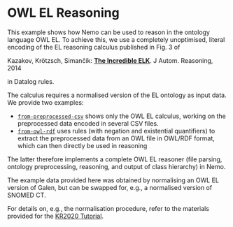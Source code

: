 # OWL EL Reasoning

This example shows how Nemo can be used to reason in the ontology language OWL EL.
To achieve this, we use a completely unoptimised, literal encoding of the EL
reasoning calculus published in Fig. 3 of

   Kazakov, Krötzsch, Simančík: **[The Incredible ELK](https://doi.org/10.1007/s10817-013-9296-3)**. J Autom. Reasoning, 2014

in Datalog rules.

The calculus requires a normalised version of the EL ontology as input data. We provide two examples:
- [`from-preprocessed-csv`](https://github.com/knowsys/nemo-examples/tree/main/examples/owl-el/from-preprocessed-csv) shows only the OWL EL calculus, working on the preprocessed data encoded in several CSV files.
- [`from-owl-rdf`](https://github.com/knowsys/nemo-examples/tree/main/examples/owl-el/from-owl-rdf) uses rules (with negation and existential quantifiers) to extract the preprocessed data from an OWL file in OWL/RDF format, which can then directly be used in reasoning

The latter therefore implements a complete OWL EL reasoner (file parsing, ontology preprocessing, reasoning, and output of class hierarchy) in Nemo.

The example data provided here was obtained by normalising an OWL EL version of Galen, but can be swapped for, e.g., a normalised version of SNOMED CT.

For details on, e.g., the normalisation procedure, refer to the
materials provided for the [KR2020
Tutorial](https://iccl.inf.tu-dresden.de/web/Rules_KR_Tutorial_2020).
